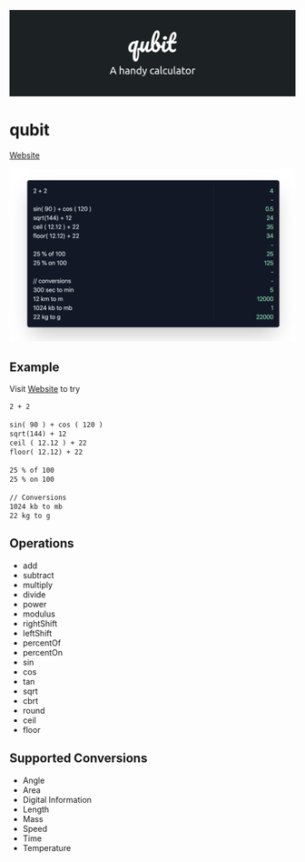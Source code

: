 [![qubit](media/banner.png)](https://abhimanyu003.github.io/qubit/)

# qubit

[Website](https://abhimanyu003.github.io/qubit/)

[![qubit](media/screenshot.png)](https://abhimanyu003.github.io/qubit/)

## Example

Visit [Website](https://abhimanyu003.github.io/qubit/) to try

```
2 + 2

sin( 90 ) + cos ( 120 )
sqrt(144) + 12
ceil ( 12.12 ) + 22
floor( 12.12) + 22

25 % of 100
25 % on 100

// Conversions
1024 kb to mb
22 kg to g
```

## Operations

* add 
* subtract
* multiply
* divide
* power
* modulus
* rightShift
* leftShift
* percentOf
* percentOn 
* sin
* cos
* tan
* sqrt
* cbrt
* round
* ceil
* floor

## Supported Conversions

* Angle
* Area
* Digital Information
* Length
* Mass
* Speed
* Time
* Temperature